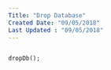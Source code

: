 ```yaml
---
Title: "Drop Database"
Created Date: "09/05/2018"
Last Updated : "09/05/2018"
---
```


```

dropDb();

```
